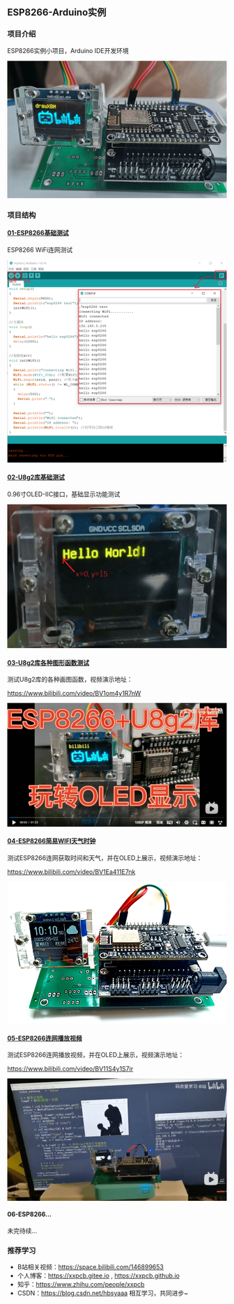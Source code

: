 ## ESP8266-Arduino实例

### 项目介绍
ESP8266实例小项目，Arduino IDE开发环境

![](esp8266.png)



### 项目结构

#### [01-ESP8266基础测试](01-ESP8266基础测试)

ESP8266 WiFi连网测试

![](01-ESP8266基础测试/wifi-test.png)

#### [02-U8g2库基础测试](02-U8g2库基础测试)

0.96寸OLED-IIC接口，基础显示功能测试

![](02-U8g2库基础测试/u8g2-demo.png)

#### [03-U8g2库各种图形函数测试](03-U8g2库各种图形函数测试)

测试U8g2库的各种画图函数，视频演示地址：

<https://www.bilibili.com/video/BV1om4y1R7nW>

![](03-U8g2库各种图形函数测试/video.png)

#### [04-ESP8266简易WIFI天气时钟](04-ESP8266简易WIFI天气时钟)

测试ESP8266连网获取时间和天气，并在OLED上展示，视频演示地址：

<https://www.bilibili.com/video/BV1Ea411E7nk>

![](04-ESP8266简易WIFI天气时钟/weather.png)

#### [05-ESP8266连网播放视频](05-ESP8266连网播放视频)

测试ESP8266连网播放视频，并在OLED上展示，视频演示地址：

<https://www.bilibili.com/video/BV11S4y1S7ir>

![](05-ESP8266连网播放视频/playvideo.png)

#### 06-ESP8266...

未完待续...



### 推荐学习

- B站相关视频：<https://space.bilibili.com/146899653>
- 个人博客：<https://xxpcb.gitee.io> ,   <https://xxpcb.github.io>
- 知乎：<https://www.zhihu.com/people/xxpcb>
- CSDN：<https://blog.csdn.net/hbsyaaa>
相互学习，共同进步~


